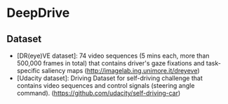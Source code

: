 # DeepDrive

## Dataset
* [DR(eye)VE dataset]: 74 video sequences (5 mins each, more than 500,000 frames in total) that contains driver's gaze fixations and task-specific saliency maps (http://imagelab.ing.unimore.it/dreyeve)
* [Udacity dataset]: Driving Dataset for self-driving challenge that contains video sequences and control signals (steering angle command). (https://github.com/udacity/self-driving-car)
